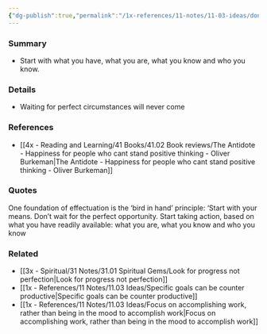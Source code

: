 ```yaml
---
{"dg-publish":true,"permalink":"/1x-references/11-notes/11-03-ideas/dont-wait-for-perfect-circumstances-start-with-what-you-have-now/","title":"Dont wait for perfect circumstances, start with what you have now","created":"2023-11-30T19:13:59.000+03:00","updated":"2024-02-14T20:18:33.179+03:00"}
---
```



### Summary
- Start with what you have, what you are, what you know and who you know.

### Details
- Waiting for perfect circumstances will never come

### References
- [[4x - Reading and Learning/41 Books/41.02 Book reviews/The Antidote - Happiness for people who cant stand positive thinking - Oliver Burkeman\|The Antidote - Happiness for people who cant stand positive thinking - Oliver Burkeman]]

### Quotes
One foundation of effectuation is the ‘bird in hand’ principle: ‘Start with your means. Don’t wait for the perfect opportunity. Start taking action, based on what you have readily available: what you are, what you know and who you know


### Related
- [[3x - Spiritual/31 Notes/31.01 Spiritual Gems/Look for progress not perfection\|Look for progress not perfection]]
- [[1x - References/11 Notes/11.03 Ideas/Specific goals can be counter productive\|Specific goals can be counter productive]]
- [[1x - References/11 Notes/11.03 Ideas/Focus on accomplishing work, rather than being in the mood to accomplish work\|Focus on accomplishing work, rather than being in the mood to accomplish work]]
